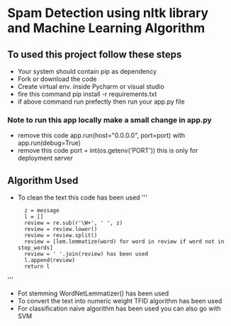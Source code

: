 # Spam Detection using nltk library and Machine Learning Algorithm
## To used this project follow these steps
* Your system should contain pip as dependency
* Fork or download the code
* Create virtual env. inside Pycharm or visual studio
* fire this command pip install -r requirements.txt
* if above command run prefectly then run your app.py file
### Note to run this app locally make a small change in app.py
* remove this code app.run(host="0.0.0.0", port=port) with app.run(debug=True)
* remove this code port = int(os.getenv('PORT')) this is only for deployment server
## Algorithm Used
* To clean the text this code has been used
'''
 
        z = message
        l = []
        review = re.sub(r'\W+', ' ', z)
        review = review.lower()
        review = review.split()
        review = [lem.lemmatize(word) for word in review if word not in stop_words]
        review = ' '.join(review) has been used
        l.append(review)
        return l
 '''
 * Fot stemming WordNetLemmatizer() has been used
* To convert the text into numeric weight TFID algorithm has been used
* For classification naive  algorithm has been used you can also go with SVM
